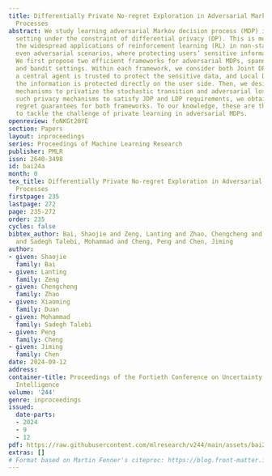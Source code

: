 ```yaml
---
title: Differentially Private No-regret Exploration in Adversarial Markov Decision
  Processes
abstract: We study learning adversarial Markov decision process (MDP) in the episodic
  setting under the constraint of differential privacy (DP). This is motivated by
  the widespread applications of reinforcement learning (RL) in non-stationary and
  even adversarial scenarios, where protecting users’ sensitive information is vital.
  We first propose two efficient frameworks for adversarial MDPs, spanning full-information
  and bandit settings. Within each framework, we consider both Joint DP (JDP), where
  a central agent is trusted to protect the sensitive data, and Local DP (LDP), where
  the information is protected directly on the user side. Then, we design novel privacy
  mechanisms to privatize the stochastic transition and adversarial losses. By instantiating
  such privacy mechanisms to satisfy JDP and LDP requirements, we obtain near-optimal
  regret guarantees for both frameworks. To our knowledge, these are the first algorithms
  to tackle the challenge of private learning in adversarial MDPs.
openreview: foNKGt20YE
section: Papers
layout: inproceedings
series: Proceedings of Machine Learning Research
publisher: PMLR
issn: 2640-3498
id: bai24a
month: 0
tex_title: Differentially Private No-regret Exploration in Adversarial Markov Decision
  Processes
firstpage: 235
lastpage: 272
page: 235-272
order: 235
cycles: false
bibtex_author: Bai, Shaojie and Zeng, Lanting and Zhao, Chengcheng and Duan, Xiaoming
  and Sadegh Talebi, Mohammad and Cheng, Peng and Chen, Jiming
author:
- given: Shaojie
  family: Bai
- given: Lanting
  family: Zeng
- given: Chengcheng
  family: Zhao
- given: Xiaoming
  family: Duan
- given: Mohammad
  family: Sadegh Talebi
- given: Peng
  family: Cheng
- given: Jiming
  family: Chen
date: 2024-09-12
address:
container-title: Proceedings of the Fortieth Conference on Uncertainty in Artificial
  Intelligence
volume: '244'
genre: inproceedings
issued:
  date-parts:
  - 2024
  - 9
  - 12
pdf: https://raw.githubusercontent.com/mlresearch/v244/main/assets/bai24a/bai24a.pdf
extras: []
# Format based on Martin Fenner's citeproc: https://blog.front-matter.io/posts/citeproc-yaml-for-bibliographies/
---
```

